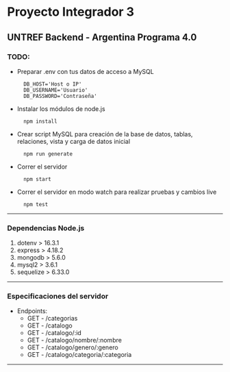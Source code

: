 # Proyecto Integrador 3
## UNTREF Backend - Argentina Programa 4.0

### TODO:
- Preparar .env con tus datos de acceso a MySQL
  ```
    DB_HOST='Host o IP'
    DB_USERNAME='Usuario'
    DB_PASSWORD='Contraseña'
  ```
- Instalar los módulos de node.js
  ```
    npm install
  ```
- Crear script MySQL para creación de la base de datos, tablas, relaciones, vista y carga de datos inicial
  ```
    npm run generate
  ```
- Correr el servidor
  ```
    npm start
  ```
- Correr el servidor en modo watch para realizar pruebas y cambios live
  ```
    npm test
  ```
---
### Dependencias Node.js
1. dotenv > 16.3.1
2. express > 4.18.2
3. mongodb > 5.6.0
4. mysql2 > 3.6.1
5. sequelize > 6.33.0
---
### Especificaciones del servidor
- Endpoints:
  - GET - /categorias
  - GET - /catalogo
  - GET - /catalogo/:id
  - GET - /catalogo/nombre/:nombre
  - GET - /catalogo/genero/:genero
  - GET - /catalogo/categoria/:categoria
---
